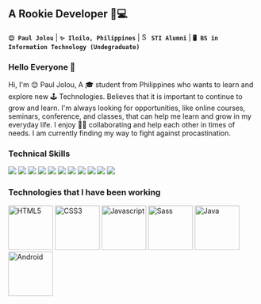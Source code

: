 ## **A Rookie Developer** 👋💻

**`😊 Paul Jolou`** | **`✨ Iloilo, Philippines`** | <img src="https://encrypted-tbn0.gstatic.com/images?q=tbn%3AANd9GcQRURGLQSwTPzlujxSaVwd3n5756CKdGTkFsA&usqp=CAU" width="15" height="15" alt="STI Logo"> **`STI Alumni`** | **`🖥️ BS in Information Technology (Undegraduate)`**


### Hello Everyone 👋

Hi, I'm 😊 Paul Jolou, A 🎓 student from Philippines who wants to learn and explore new 🕹 Technologies. Believes that it is important to continue to grow and learn. I'm always looking for opportunities, like online courses, seminars, conference, and classes, that can help me learn and grow in my everyday life. I enjoy 🙆‍♂️ collaborating and help each other in times of needs. I am currently finding my way to fight against procastination.  


### Technical Skills 
<p> 
    <img src="https://img.shields.io/badge/HTML5-%E2%98%85%E2%98%85%E2%98%85%E2%98%85%E2%98%85-E54C21" /> 
    <img src="https://img.shields.io/badge/CSS3-%E2%98%85%E2%98%85%E2%98%85%E2%98%85%E2%98%85-44b2fb" /> 
    <img src="https://img.shields.io/badge/Javascript-%E2%98%85%E2%98%85%E2%98%85%E2%98%86%E2%98%86-F0DC4E" /> 
    <img src="https://img.shields.io/badge/SCSS-%E2%98%85%E2%98%85%E2%98%86%E2%98%86%E2%98%86-CE679A" />
    <img src="https://img.shields.io/badge/PHP-%E2%98%85%E2%98%85%E2%98%85%E2%98%85%E2%98%86-8387BC" />
    <img src="https://img.shields.io/badge/SQL-%E2%98%85%E2%98%86%E2%98%86%E2%98%86%E2%98%86-ffc700" /> 
    <img src="https://img.shields.io/badge/Bootstrap-%E2%98%85%E2%98%85%E2%98%85%E2%98%86%E2%98%86-553A7D" />
    <img src="https://img.shields.io/badge/JQuery-%E2%98%85%E2%98%85%E2%98%85%E2%98%86%E2%98%86-31d304" />
    <img src="https://img.shields.io/badge/Wordpress-%E2%98%85%E2%98%85%E2%98%86%E2%98%86%E2%98%86-4423ff" />
    <img src="https://img.shields.io/badge/Adobe%20Photoshop-%E2%98%85%E2%98%85%E2%98%85%E2%98%85%E2%98%86-001E36" />
    <img src="https://img.shields.io/badge/Adobe%20XD-%E2%98%85%E2%98%86%E2%98%86%E2%98%86%E2%98%86-FF26BE" />       
</p>

### Technologies that I have been working
<p>
<img src="https://konpa.github.io/devicon/devicon.git/icons/html5/html5-plain-wordmark.svg" width="90" height="90" alt="HTML5">
<img src="https://konpa.github.io/devicon/devicon.git/icons/css3/css3-plain-wordmark.svg" width="90" height="90" alt="CSS3">
<img src="https://konpa.github.io/devicon/devicon.git/icons/javascript/javascript-plain.svg" width="90" height="90" alt="Javascript">
<img src="https://konpa.github.io/devicon/devicon.git/icons/sass/sass-original.svg" width="90" height="90" alt="Sass">
<img src="https://konpa.github.io/devicon/devicon.git/icons/java/java-plain-wordmark.svg" width="90" height="90" alt="Java">
<img src="https://konpa.github.io/devicon/devicon.git/icons/android/android-plain-wordmark.svg" width="90" height="90" alt="Android">
</p>


<!--
**JolouTheRookie/JolouTheRookie** is a ✨ _special_ ✨ repository because its `README.md` (this file) appears on your GitHub profile.

Here are some ideas to get you started:

- 🔭 I’m currently working on ...
- 🌱 I’m currently learning ...
- 👯 I’m looking to collaborate on ...
- 🤔 I’m looking for help with ...
- 💬 Ask me about ...
- 📫 How to reach me: ...
- 😄 Pronouns: ...
- ⚡ Fun fact: ...
-->
